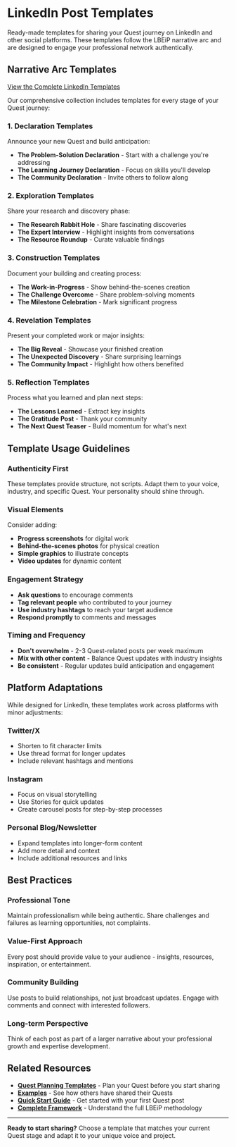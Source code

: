 # LinkedIn Post Templates

Ready-made templates for sharing your Quest journey on LinkedIn and other social platforms. These templates follow the LBEiP narrative arc and are designed to engage your professional network authentically.

## Narrative Arc Templates

[View the Complete LinkedIn Templates](../../templates/linkedin-posts/narrative-arc-templates.md)

Our comprehensive collection includes templates for every stage of your Quest journey:

### 1. Declaration Templates
Announce your new Quest and build anticipation:
- **The Problem-Solution Declaration** - Start with a challenge you're addressing
- **The Learning Journey Declaration** - Focus on skills you'll develop
- **The Community Declaration** - Invite others to follow along

### 2. Exploration Templates  
Share your research and discovery phase:
- **The Research Rabbit Hole** - Share fascinating discoveries
- **The Expert Interview** - Highlight insights from conversations
- **The Resource Roundup** - Curate valuable findings

### 3. Construction Templates
Document your building and creating process:
- **The Work-in-Progress** - Show behind-the-scenes creation
- **The Challenge Overcome** - Share problem-solving moments
- **The Milestone Celebration** - Mark significant progress

### 4. Revelation Templates
Present your completed work or major insights:
- **The Big Reveal** - Showcase your finished creation
- **The Unexpected Discovery** - Share surprising learnings
- **The Community Impact** - Highlight how others benefited

### 5. Reflection Templates
Process what you learned and plan next steps:
- **The Lessons Learned** - Extract key insights
- **The Gratitude Post** - Thank your community
- **The Next Quest Teaser** - Build momentum for what's next

## Template Usage Guidelines

### Authenticity First
These templates provide structure, not scripts. Adapt them to your voice, industry, and specific Quest. Your personality should shine through.

### Visual Elements
Consider adding:
- **Progress screenshots** for digital work
- **Behind-the-scenes photos** for physical creation
- **Simple graphics** to illustrate concepts
- **Video updates** for dynamic content

### Engagement Strategy
- **Ask questions** to encourage comments
- **Tag relevant people** who contributed to your journey
- **Use industry hashtags** to reach your target audience
- **Respond promptly** to comments and messages

### Timing and Frequency
- **Don't overwhelm** - 2-3 Quest-related posts per week maximum
- **Mix with other content** - Balance Quest updates with industry insights
- **Be consistent** - Regular updates build anticipation and engagement

## Platform Adaptations

While designed for LinkedIn, these templates work across platforms with minor adjustments:

### Twitter/X
- Shorten to fit character limits
- Use thread format for longer updates
- Include relevant hashtags and mentions

### Instagram
- Focus on visual storytelling
- Use Stories for quick updates
- Create carousel posts for step-by-step processes

### Personal Blog/Newsletter
- Expand templates into longer-form content
- Add more detail and context
- Include additional resources and links

## Best Practices

### Professional Tone
Maintain professionalism while being authentic. Share challenges and failures as learning opportunities, not complaints.

### Value-First Approach
Every post should provide value to your audience - insights, resources, inspiration, or entertainment.

### Community Building
Use posts to build relationships, not just broadcast updates. Engage with comments and connect with interested followers.

### Long-term Perspective
Think of each post as part of a larger narrative about your professional growth and expertise development.

## Related Resources

- **[Quest Planning Templates](quest-planning.md)** - Plan your Quest before you start sharing
- **[Examples](../examples/)** - See how others have shared their Quests
- **[Quick Start Guide](../quick-start.md)** - Get started with your first Quest post
- **[Complete Framework](../framework.md)** - Understand the full LBEiP methodology

---

**Ready to start sharing?** Choose a template that matches your current Quest stage and adapt it to your unique voice and project.
